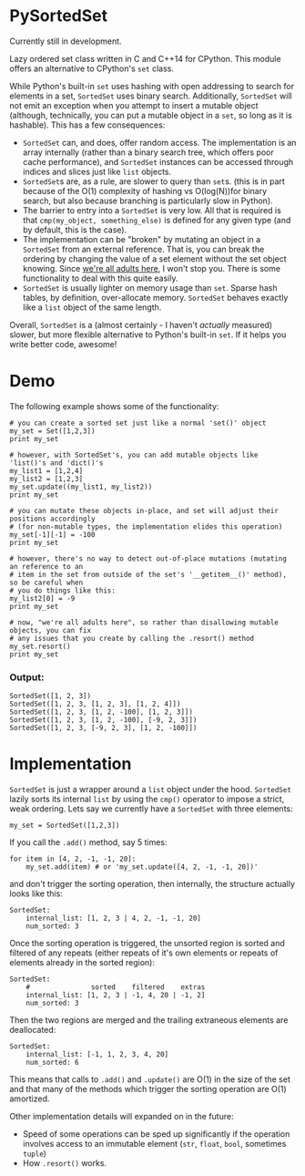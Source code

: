 # PySortedSet
Currently still in development.

Lazy ordered set class written in C and C++14 for CPython.  This module offers an alternative to CPython's `set` class.

While Python's built-in `set` uses hashing with open addressing to search for elements in a set, `SortedSet` uses binary search.  Additionally, `SortedSet` will not emit an exception when you attempt to insert a mutable object (although, technically, you can put a mutable object in a `set`, so long as it is hashable).  This has a few consequences:
* `SortedSet` can, and does, offer random access.  The implementation is an array internally (rather than a binary search tree, which offers poor cache performance), and `SortedSet` instances can be accessed through indices and slices just like `list` objects.
* `SortedSet`s are, as a rule, are slower to query than `set`s. (this is in part because of the O(1) complexity of hashing vs O(log(N))for binary search, but also because branching is particularly slow in Python).
* The barrier to entry into a `SortedSet` is very low.  All that is required is that `cmp(my_object, something_else)` is defined for any given type (and by default, this is the case).
* The implementation can be "broken" by mutating an object in a `SortedSet` from an external reference.  That is, you can break the ordering by changing the value of a set element without the set object knowing.  Since [we're all adults here](https://mail.python.org/pipermail/tutor/2003-October/025932.html), I won't stop you.  There is some functionality to deal with this quite easily.
* `SortedSet` is usually lighter on memory usage than `set`.  Sparse hash tables, by definition, over-allocate memory.  `SortedSet` behaves exactly like a `list` object of the same length.


Overall, `SortedSet` is a (almost certainly - I haven't *actually* measured) slower, but more flexible alternative to Python's built-in `set`.  If it helps you write better code, awesome!

# Demo
The following example shows some of the functionality:
```
# you can create a sorted set just like a normal 'set()' object
my_set = Set([1,2,3])
print my_set

# however, with SortedSet's, you can add mutable objects like 'list()'s and 'dict()'s
my_list1 = [1,2,4]
my_list2 = [1,2,3]
my_set.update((my_list1, my_list2))
print my_set

# you can mutate these objects in-place, and set will adjust their positions accordingly
# (for non-mutable types, the implementation elides this operation)
my_set[-1][-1] = -100
print my_set

# however, there's no way to detect out-of-place mutations (mutating an reference to an
# item in the set from outside of the set's '__getitem__()' method), so be careful when
# you do things like this:
my_list2[0] = -9
print my_set

# now, "we're all adults here", so rather than disallowing mutable objects, you can fix
# any issues that you create by calling the .resort() method
my_set.resort()
print my_set
```
### Output:
```
SortedSet([1, 2, 3])
SortedSet([1, 2, 3, [1, 2, 3], [1, 2, 4]])
SortedSet([1, 2, 3, [1, 2, -100], [1, 2, 3]])
SortedSet([1, 2, 3, [1, 2, -100], [-9, 2, 3]])
SortedSet([1, 2, 3, [-9, 2, 3], [1, 2, -100]])
```

# Implementation
`SortedSet` is just a wrapper around a `list` object under the hood.  `SortedSet` lazily sorts its internal `list` by using the `cmp()` operator to impose a strict, weak ordering.  Lets say we currently have a `SortedSet` with three elements:
``` 
my_set = SortedSet([1,2,3])
``` 
If you call the `.add()` method, say 5 times:
```
for item in [4, 2, -1, -1, 20]:
	my_set.add(item) # or 'my_set.update([4, 2, -1, -1, 20])'
```
and don't trigger the sorting operation, then internally, the structure actually looks like this:
```
SortedSet:
	internal_list: [1, 2, 3 | 4, 2, -1, -1, 20]
	num_sorted: 3
```
Once the sorting operation is triggered, the unsorted region is sorted and filtered of any repeats (either repeats of it's own elements or repeats of elements already in the sorted region):

```
SortedSet:
	#               sorted    filtered    extras
	internal_list: [1, 2, 3 | -1, 4, 20 | -1, 2]
	num_sorted: 3
```
Then the two regions are merged and the trailing extraneous elements are deallocated:

```
SortedSet:
	internal_list: [-1, 1, 2, 3, 4, 20]
	num_sorted: 6
```
This means that calls to `.add()` and `.update()` are O(1) in the size of the set and that many of the methods which trigger the sorting operation are  O(1) amortized.

Other implementation details will expanded on in the future:
* Speed of some operations can be sped up significantly if the operation involves access to an immutable element (`str`, `float`, `bool`, sometimes `tuple`)
* How `.resort()` works.
